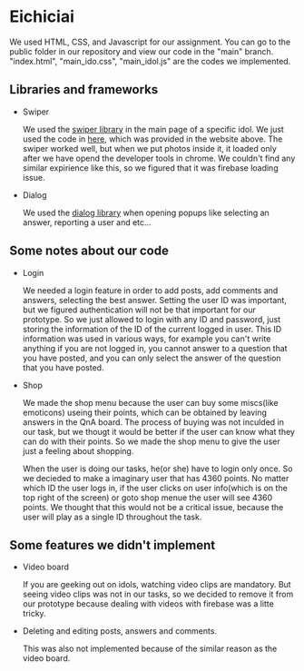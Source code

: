 # Eichiciai

We used HTML, CSS, and Javascript for our assignment. You can go to the public folder in our repository and view our code in the "main" branch. "index.html", "main_ido.css", "main_idol.js" are the codes we implemented. 

## Libraries and frameworks

- Swiper

  We used the [swiper library](https://swiperjs.com/get-started) in the main page of a specific idol. We just used the code in [here](https://codesandbox.io/s/0bwlg), which was provided in the website above. The swiper worked well, but when we put photos inside it, it loaded only after we have opend the developer tools in chrome. We couldn't find any similar expirience like this, so we figured that it was firebase loading issue. 
  
- Dialog

  We used the [dialog library](https://jqueryui.com/dialog/) when opening popups like selecting an answer, reporting a user and etc... 
  
  
## Some notes about our code

- Login

  We needed a login feature in order to add posts, add comments and answers, selecting the best answer. Setting the user ID was important, but we figured authentication will not be that important for our prototype. So we just allowed to login with any ID and password, just storing the information of the ID of the current logged in user. This ID information was used in various ways, for example you can't write anything if you are not logged in, you cannot answer to a question that you have posted, and you can only select the answer of the question that you have posted. 
  
- Shop

  We made the shop menu because the user can buy some miscs(like emoticons) useing their points, which can be obtained by leaving answers in the QnA board. The process of buying was not inculded in our task, but we thougt it would be better if the user can know what they can do with their points. So we made the shop menu to give the user just a feeling about shopping. 
  
  When the user is doing our tasks, he(or she) have to login only once. So we decieded to make a imaginary user that has 4360 points. No matter which ID the user logs in, if the user clicks on user info(which is on the top right of the screen) or goto shop menue the user will see 4360 points. We thought that this would not be a critical issue, because the user will play as a single ID throughout the task. 


## Some features we didn't implement
- Video board

  If you are geeking out on idols, watching video clips are mandatory. But seeing video clips was not in our tasks, so we decided to remove it from our prototype because dealing with videos with firebase was a litte tricky. 
  
 - Deleting and editing posts, answers and comments. 

    This was also not implemented because of the similar reason as the video board.  

